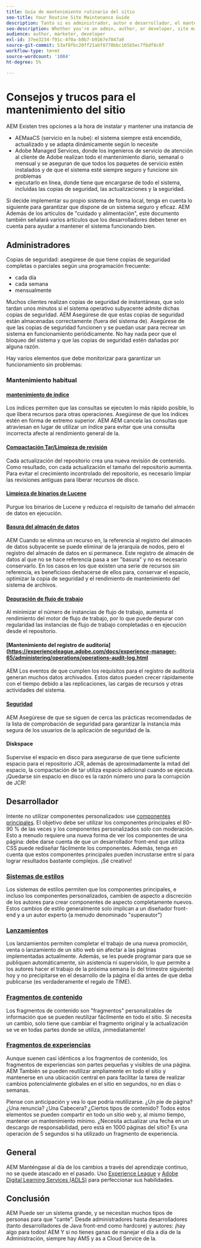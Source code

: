 ```yaml
---
title: Guía de mantenimiento rutinario del sitio
seo-title: Your Routine Site Maintenance Guide
description: Tanto si es administrador, autor o desarrollador, el mantenimiento del sitio afecta a todos los aspectos de la instancia de AEM Sites. Utilice esta guía para asegurarse de que la estrategia está configurada para el éxito.
seo-description: Whether you're an admin, author, or developer, site maintenance touches every aspect of your AEM Sites instance. Use this guide to ensure your strategy is set up for success.
audience: author, marketer, developer
exl-id: 37ee3234-f91c-4f0a-b0b7-b9167e7847a9
source-git-commit: 53af8fbc20ff21abf8778bbc165b5ec7fbdf8c8f
workflow-type: tm+mt
source-wordcount: '1084'
ht-degree: 5%

---
```


# Consejos y trucos para el mantenimiento del sitio

AEM Existen tres opciones a la hora de instalar y mantener una instancia de

* AEMaaCS (servicio en la nube): el sistema siempre está encendido, actualizado y se adapta dinámicamente según lo necesite
* Adobe Managed Services, donde los ingenieros de servicio de atención al cliente de Adobe realizan todo el mantenimiento diario, semanal o mensual y se aseguran de que todos los paquetes de servicio estén instalados y de que el sistema esté siempre seguro y funcione sin problemas
* ejecutarlo en línea, donde tiene que encargarse de todo el sistema, incluidas las copias de seguridad, las actualizaciones y la seguridad.

Si decide implementar su propio sistema de forma local, tenga en cuenta lo siguiente para garantizar que dispone de un sistema seguro y eficaz. AEM Además de los artículos de &quot;cuidado y alimentación&quot;, este documento también señalará varios artículos que los desarrolladores deben tener en cuenta para ayudar a mantener el sistema funcionando bien.

## Administradores

Copias de seguridad: asegúrese de que tiene copias de seguridad completas o parciales según una programación frecuente:

* cada día
* cada semana
* mensualmente

Muchos clientes realizan copias de seguridad de instantáneas, que solo tardan unos minutos si el sistema operativo subyacente admite dichas copias de seguridad. AEM Asegúrese de que estas copias de seguridad están almacenadas correctamente (fuera del sistema de). Asegúrese de que las copias de seguridad funcionen y se puedan usar para recrear un sistema en funcionamiento periódicamente. No hay nada peor que el bloqueo del sistema y que las copias de seguridad estén dañadas por alguna razón.

Hay varios elementos que debe monitorizar para garantizar un funcionamiento sin problemas:

### Mantenimiento habitual

#### [mantenimiento de índice](https://experienceleague.adobe.com/docs/experience-manager-65/deploying/practices/best-practices-for-queries-and-indexing.html?lang=es)

Los índices permiten que las consultas se ejecuten lo más rápido posible, lo que libera recursos para otras operaciones. Asegúrese de que los índices estén en forma de extremo superior. AEM AEM cancela las consultas que atraviesan en lugar de utilizar un índice para evitar que una consulta incorrecta afecte al rendimiento general de la.

#### [Compactación Tar/Limpieza de revisión](https://experienceleague.adobe.com/docs/experience-manager-65/deploying/deploying/revision-cleanup.html?lang=en)

Cada actualización del repositorio crea una nueva revisión de contenido. Como resultado, con cada actualización el tamaño del repositorio aumenta. Para evitar el crecimiento incontrolado del repositorio, es necesario limpiar las revisiones antiguas para liberar recursos de disco.

#### [Limpieza de binarios de Lucene](https://experienceleague.adobe.com/docs/experience-manager-65/administering/operations/operations-dashboard.html#automated-maintenance-tasks)

Purgue los binarios de Lucene y reduzca el requisito de tamaño del almacén de datos en ejecución.

#### [Basura del almacén de datos](https://experienceleague.adobe.com/docs/experience-manager-65/administering/operations/data-store-garbage-collection.html)

AEM Cuando se elimina un recurso en, la referencia al registro del almacén de datos subyacente se puede eliminar de la jerarquía de nodos, pero el registro del almacén de datos en sí permanece. Este registro de almacén de datos al que no se hace referencia pasa a ser &quot;basura&quot; y no es necesario conservarlo. En los casos en los que existen una serie de recursos sin referencia, es beneficioso deshacerse de ellos para, conservar el espacio, optimizar la copia de seguridad y el rendimiento de mantenimiento del sistema de archivos.

#### [Depuración de flujo de trabajo](https://experienceleague.adobe.com/docs/experience-manager-65/administering/operations/workflows-administering.html?lang=es)

Al minimizar el número de instancias de flujo de trabajo, aumenta el rendimiento del motor de flujo de trabajo, por lo que puede depurar con regularidad las instancias de flujo de trabajo completadas o en ejecución desde el repositorio.

#### [Mantenimiento del registro de auditoría](https://experienceleague.adobe.com/docs/experience-manager-65/administering/operations/operations-audit-log.html

AEM Los eventos de que cumplen los requisitos para el registro de auditoría generan muchos datos archivados. Estos datos pueden crecer rápidamente con el tiempo debido a las replicaciones, las cargas de recursos y otras actividades del sistema.

#### [Seguridad](https://experienceleague.adobe.com/docs/experience-manager-65/administering/security/security-checklist.html?lang=es)

AEM Asegúrese de que se siguen de cerca las prácticas recomendadas de la lista de comprobación de seguridad para garantizar la instancia más segura de los usuarios de la aplicación de seguridad de la.

#### Diskspace

Supervise el espacio en disco para asegurarse de que tiene suficiente espacio para el repositorio JCR, además de aproximadamente la mitad del espacio, la compactación de tar utiliza espacio adicional cuando se ejecuta. ¡Quedarse sin espacio en disco es la razón número uno para la corrupción de JCR!

## Desarrollador

Intente no utilizar componentes personalizados: use [componentes principales](https://www.aemcomponents.dev/). El objetivo debe ser utilizar los componentes principales el 80-90 % de las veces y los componentes personalizados solo con moderación. Esto a menudo requiere una nueva forma de ver los componentes de una página: debe darse cuenta de que un desarrollador front-end que utiliza CSS puede rediseñar fácilmente los componentes. Además, tenga en cuenta que estos componentes principales pueden incrustarse entre sí para lograr resultados bastante complejos. ¡Sé creativo!

### [Sistemas de estilos](https://experienceleague.adobe.com/docs/experience-manager-65/authoring/siteandpage/style-system.html?lang=en)

Los sistemas de estilos permiten que los componentes principales, e incluso los componentes personalizados, cambien de aspecto a discreción de los autores para crear componentes de aspecto completamente nuevos. Estos cambios de estilo generalmente solo implican a un diseñador front-end y a un autor experto (a menudo denominado &quot;superautor&quot;)

### [Lanzamientos](https://experienceleague.adobe.com/docs/experience-manager-cloud-service/content/sites/authoring/launches/overview.html?lang=en)

Los lanzamientos permiten completar el trabajo de una nueva promoción, venta o lanzamiento de un sitio web sin afectar a las páginas implementadas actualmente. Además, se les puede programar para que se publiquen automáticamente, sin asistencia ni supervisión, lo que permite a los autores hacer el trabajo de la próxima semana (o del trimestre siguiente) hoy y no precipitarse en el desarrollo de la página el día antes de que deba publicarse (es verdaderamente el regalo de TIME).

### [Fragmentos de contenido](https://experienceleague.adobe.com/docs/experience-manager-65/assets/fragments/content-fragments.html)

Los fragmentos de contenido son &quot;fragmentos&quot; personalizables de información que se pueden reutilizar fácilmente en todo el sitio. Si necesita un cambio, solo tiene que cambiar el fragmento original y la actualización se ve en todas partes donde se utiliza, ¡inmediatamente!

### [Fragmentos de experiencias](https://experienceleague.adobe.com/docs/experience-manager-learn/sites/experience-fragments/experience-fragments-feature-video-use.html?lang=en)

Aunque suenen casi idénticos a los fragmentos de contenido, los fragmentos de experiencias son partes pequeñas y visibles de una página. AEM También se pueden reutilizar ampliamente en todo el sitio y mantenerse en una ubicación central en para facilitar la tarea de realizar cambios potencialmente globales en el sitio en segundos, no en días o semanas.

Piense con anticipación y vea lo que podría reutilizarse. ¿Un pie de página? ¿Una renuncia? ¿Una Cabecera? ¿Ciertos tipos de contenido? Todos estos elementos se pueden compartir en todo un sitio web y, al mismo tiempo, mantener un mantenimiento mínimo. ¿Necesita actualizar una fecha en un descargo de responsabilidad, pero está en 1000 páginas del sitio? Es una operación de 5 segundos si ha utilizado un fragmento de experiencia.

## General

AEM Manténgase al día de los cambios a través del aprendizaje continuo, no se quede atascado en el pasado. Uso [Experience League](https://experienceleague.adobe.com/docs/experience-manager-learn/sites/overview.html?lang=en) y [Adobe Digital Learning Services (ADLS)](https://learning.adobe.com/) para perfeccionar sus habilidades.

## Conclusión

AEM Puede ser un sistema grande, y se necesitan muchos tipos de personas para que &quot;cante&quot;. Desde administradores hasta desarrolladores (tanto desarrolladores de Java front-end como hardcore) y autores: ¡hay algo para todos! AEM Y si no tienes ganas de manejar el día a día de la Administración, siempre hay AMS y as a Cloud Service de la.
